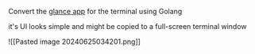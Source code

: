 
Convert the [glance app](https://github.com/glanceapp/glance?ref=dailydev) for the terminal using Golang

it's UI looks simple and might be copied to a full-screen terminal window

![[Pasted image 20240625034201.png]]

